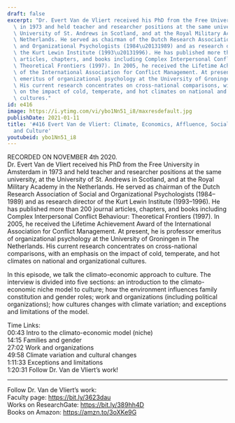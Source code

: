 ```yaml
---
draft: false
excerpt: "Dr. Evert Van de Vliert received his PhD from the Free University in Amsterdam\
  \ in 1973 and held teacher and researcher positions at the same university, at the\
  \ University of St. Andrews in Scotland, and at the Royal Military Academy in the\
  \ Netherlands. He served as chairman of the Dutch Research Association of Social\
  \ and Organizational Psychologists (1984\u20131989) and as research director of\
  \ the Kurt Lewin Institute (1993\u20131996). He has published more than 200 journal\
  \ articles, chapters, and books including Complex Interpersonal Conflict Behaviour:\
  \ Theoretical Frontiers (1997). In 2005, he received the Lifetime Achievement Award\
  \ of the International Association for Conflict Management. At present, he is professor\
  \ emeritus of organizational psychology at the University of Groningen in The Netherlands.\
  \ His current research concentrates on cross-national comparisons, with an emphasis\
  \ on the impact of cold, temperate, and hot climates on national and organizational\
  \ cultures."
id: e416
image: https://i.ytimg.com/vi/ybo1Nn51_i8/maxresdefault.jpg
publishDate: 2021-01-11
title: '#416 Evert Van de Vliert: Climate, Economics, Affluence, Social Organizations,
  and Culture'
youtubeid: ybo1Nn51_i8
---
```

RECORDED ON NOVEMBER 4th 2020.  
Dr. Evert Van de Vliert received his PhD from the Free University in Amsterdam in 1973 and held teacher and researcher positions at the same university, at the University of St. Andrews in Scotland, and at the Royal Military Academy in the Netherlands. He served as chairman of the Dutch Research Association of Social and Organizational Psychologists (1984–1989) and as research director of the Kurt Lewin Institute (1993–1996). He has published more than 200 journal articles, chapters, and books including Complex Interpersonal Conflict Behaviour: Theoretical Frontiers (1997). In 2005, he received the Lifetime Achievement Award of the International Association for Conflict Management. At present, he is professor emeritus of organizational psychology at the University of Groningen in The Netherlands. His current research concentrates on cross-national comparisons, with an emphasis on the impact of cold, temperate, and hot climates on national and organizational cultures.

In this episode, we talk the climato-economic approach to culture. The interview is divided into five sections: an introduction to the climato-economic niche model to culture; how the environment influences family constitution and gender roles; work and organizations (including political organizations); how cultures changes with climate variation; and exceptions and limitations of the model.

Time Links:  
00:43  Intro to the climato-economic model (niche)  
14:15  Families and gender  
27:02  Work and organizations  
49:58  Climate variation and cultural changes    
1:11:33  Exceptions and limitations  
1:20:31  Follow Dr. Van de Vliert’s work!

---

Follow Dr. Van de Vliert’s work:  
Faculty page: https://bit.ly/3623dau  
Works on ResearchGate: https://bit.ly/389hh4D  
Books on Amazon: https://amzn.to/3oXKe9G
